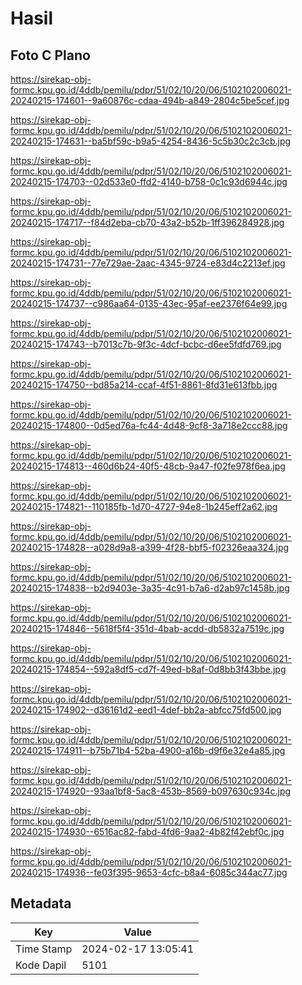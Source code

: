 # Hasil

## Foto C Plano

https://sirekap-obj-formc.kpu.go.id/4ddb/pemilu/pdpr/51/02/10/20/06/5102102006021-20240215-174601--9a60876c-cdaa-494b-a849-2804c5be5cef.jpg

https://sirekap-obj-formc.kpu.go.id/4ddb/pemilu/pdpr/51/02/10/20/06/5102102006021-20240215-174631--ba5bf59c-b9a5-4254-8436-5c5b30c2c3cb.jpg

https://sirekap-obj-formc.kpu.go.id/4ddb/pemilu/pdpr/51/02/10/20/06/5102102006021-20240215-174703--02d533e0-ffd2-4140-b758-0c1c93d6944c.jpg

https://sirekap-obj-formc.kpu.go.id/4ddb/pemilu/pdpr/51/02/10/20/06/5102102006021-20240215-174717--f84d2eba-cb70-43a2-b52b-1ff396284928.jpg

https://sirekap-obj-formc.kpu.go.id/4ddb/pemilu/pdpr/51/02/10/20/06/5102102006021-20240215-174731--77e729ae-2aac-4345-9724-e83d4c2213ef.jpg

https://sirekap-obj-formc.kpu.go.id/4ddb/pemilu/pdpr/51/02/10/20/06/5102102006021-20240215-174737--c986aa64-0135-43ec-95af-ee2376f64e99.jpg

https://sirekap-obj-formc.kpu.go.id/4ddb/pemilu/pdpr/51/02/10/20/06/5102102006021-20240215-174743--b7013c7b-9f3c-4dcf-bcbc-d6ee5fdfd769.jpg

https://sirekap-obj-formc.kpu.go.id/4ddb/pemilu/pdpr/51/02/10/20/06/5102102006021-20240215-174750--bd85a214-ccaf-4f51-8861-8fd31e613fbb.jpg

https://sirekap-obj-formc.kpu.go.id/4ddb/pemilu/pdpr/51/02/10/20/06/5102102006021-20240215-174800--0d5ed76a-fc44-4d48-9cf8-3a718e2ccc88.jpg

https://sirekap-obj-formc.kpu.go.id/4ddb/pemilu/pdpr/51/02/10/20/06/5102102006021-20240215-174813--460d6b24-40f5-48cb-9a47-f02fe978f6ea.jpg

https://sirekap-obj-formc.kpu.go.id/4ddb/pemilu/pdpr/51/02/10/20/06/5102102006021-20240215-174821--110185fb-1d70-4727-94e8-1b245eff2a62.jpg

https://sirekap-obj-formc.kpu.go.id/4ddb/pemilu/pdpr/51/02/10/20/06/5102102006021-20240215-174828--a028d9a8-a399-4f28-bbf5-f02326eaa324.jpg

https://sirekap-obj-formc.kpu.go.id/4ddb/pemilu/pdpr/51/02/10/20/06/5102102006021-20240215-174838--b2d9403e-3a35-4c91-b7a6-d2ab97c1458b.jpg

https://sirekap-obj-formc.kpu.go.id/4ddb/pemilu/pdpr/51/02/10/20/06/5102102006021-20240215-174846--5618f5f4-351d-4bab-acdd-db5832a7519c.jpg

https://sirekap-obj-formc.kpu.go.id/4ddb/pemilu/pdpr/51/02/10/20/06/5102102006021-20240215-174854--592a8df5-cd7f-49ed-b8af-0d8bb3f43bbe.jpg

https://sirekap-obj-formc.kpu.go.id/4ddb/pemilu/pdpr/51/02/10/20/06/5102102006021-20240215-174902--d36161d2-eed1-4def-bb2a-abfcc75fd500.jpg

https://sirekap-obj-formc.kpu.go.id/4ddb/pemilu/pdpr/51/02/10/20/06/5102102006021-20240215-174911--b75b71b4-52ba-4900-a16b-d9f6e32e4a85.jpg

https://sirekap-obj-formc.kpu.go.id/4ddb/pemilu/pdpr/51/02/10/20/06/5102102006021-20240215-174920--93aa1bf8-5ac8-453b-8569-b097630c934c.jpg

https://sirekap-obj-formc.kpu.go.id/4ddb/pemilu/pdpr/51/02/10/20/06/5102102006021-20240215-174930--6516ac82-fabd-4fd6-9aa2-4b82f42ebf0c.jpg

https://sirekap-obj-formc.kpu.go.id/4ddb/pemilu/pdpr/51/02/10/20/06/5102102006021-20240215-174936--fe03f395-9653-4cfc-b8a4-6085c344ac77.jpg


## Metadata

| Key        | Value               |
| ---------- | ------------------- |
| Time Stamp | 2024-02-17 13:05:41 |
| Kode Dapil | 5101                |



